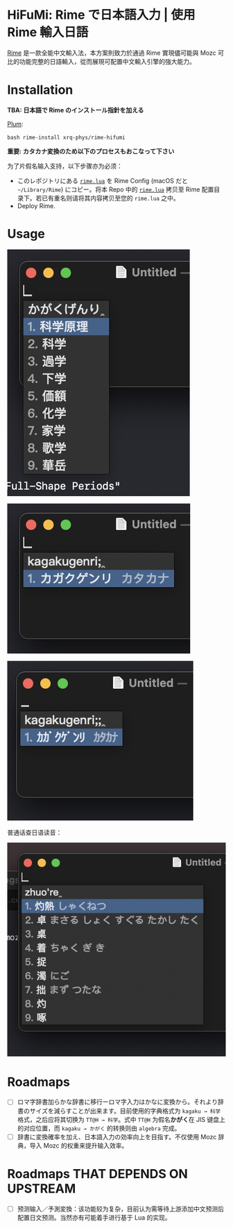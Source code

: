 # HiFuMi: Rime で日本語入力 | 使用 Rime 輸入日語

[Rime](rime.im) 是一款全能中文輸入法，本方案則致力於通過 Rime 實現儘可能與 Mozc 可比的功能完整的日語輸入，從而展現可配置中文輸入引擎的強大能力。

# Installation

**TBA: 日本語で Rime のインストール指針を加える**

[Plum](https://github.com/rime/plum):
```
bash rime-install xrq-phys/rime-hifumi
```

**重要: カタカナ変換のため以下のプロセスもおこなって下さい**

为了片假名输入支持，以下步骤亦为必须：

- このレポジトリにある [`rime.lua`](./rime.lua) を Rime Config (macOS だと `~/Library/Rime`) にコピー。将本 Repo 中的 [`rime.lua`](rime.lua) 拷贝至 Rime 配置目录下。若已有重名则请将其内容拷贝至您的 `rime.lua` 之中。
- Deploy Rime.

# Usage

![](docs/compose.png)

![](docs/katakana.png)

![](docs/katakana_halfwidth.png)

普通话查日语读音：

![](docs/mandarin_lookup.png)

# Roadmaps

- [ ] ロマ字辞書加らかな辞書に移行ーロマ字入力はかなに変換から。それより辞書のサイズを減らすことが出来ます。目前使用的字典格式为 `kagaku → 科学` 格式，之后应将其切换为 `TT@H → 科学`。式中 `TT@H` 为假名**かがく**在 JIS 键盘上的对应位置，而 `kagaku → かがく` 的转换则由 `algebra` 完成。
- [ ] 辞書に変換確率を加え、日本語入力の効率向上を目指す。不仅使用 Mozc 辞典，导入 Mozc 的权重来提升输入效率。

# Roadmaps THAT DEPENDS ON UPSTREAM

- [ ] 预测输入／予測変換：该功能较为复杂，目前认为需等待上游添加中文预测后配置日文预测。当然亦有可能着手进行基于 Lua 的实现。


